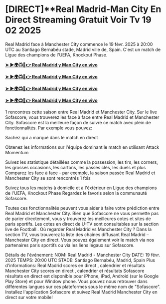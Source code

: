 # [DIRECT]**Real Madrid-Man City En Direct Streaming Gratuit Voir Tv 19 02 2025

Real Madrid face à Manchester City commence le 19 févr. 2025 à 20:00 UTC au Santiago Bernabéu stade, Madrid ville de, Spain. C'est un match de Ligue des champions de l'UEFA, Knockout Phase.

**[➤ ►🌍📺📱👉 Real Madrid y Man City en vivo](https://tinyurl.com/4dwhr6d4)**

**[➤ ►🌍📺📱👉 Real Madrid y Man City en vivo](https://tinyurl.com/4dwhr6d4)**

**[➤ ►🌍📺📱👉 Real Madrid y Man City en vivo](https://tinyurl.com/4dwhr6d4)**

**[➤ ►🌍📺📱👉 Real Madrid y Man City en vivo](https://tinyurl.com/4dwhr6d4)**

1 rencontres cette saison entre Real Madrid et Manchester City.
Sur le live Sofascore, vous trouverez les face à face entre Real Madrid et Manchester City. Sofascore est la meilleure façon de suivre ce match avec plein de fonctionnalités. Par exemple vous pouvez:

Sachez qui a marqué dans le match en direct

Obtenez les informations sur l'équipe dominant le match en utilisant Attack Momentum

Suivez les statistique détaillées comme la possession, les tirs, les corners, les grosses occasions, les cartons, les passes clés, les duels et plus
Comparez les face à face - par exemple, la saison passée Real Madrid et Manchester City se sont rencontrés 1 fois

Suivez tous les matchs à domicile et à l'éxtérieur en Ligue des champions de l'UEFA, Knockout Phase
Regardez le favoris selon la communauté Sofascore.

Toutes ces fonctionnalités peuvent vous aider à faire votre prédiction entre Real Madrid et Manchester City. Bien que Sofascore ne vous permette pas de parier directement, vous y trouverez les meilleures cotes et sites de paris sportifs. Les cotes en direct de U-TV sont consultables sur la section live de Football .
Où regarder Real Madrid vs Manchester City ? Dans la section TV, vous trouverez la liste des chaînes diffusant Real Madrid – Manchester City en direct. Vous pouvez également voir le match via nos partenaires paris sportifs ou via les liens légaux sur Sofascore.

Détails de l'événement:
NOM: Real Madrid - Manchester City
DATE: 19 févr. 2025
TEMPS: 20:00 UTC
STADE: Santiago Bernabéu, Madrid, Spain
Plus d'informations:
Real Madrid scores en direct , calendrier et résultats
Manchester City scores en direct , calendrier et résultats
Sofascore résultats en direct est disponible pour iPhone, iPad, Android (sur le Google Play Store) et pour Window phone. Vous pouvez nous retrouver dans différentes langues sur ces plateformes sous le même nom de "Sofascore". Installez l'application Sofascore et suivez Real Madrid Manchester City en direct sur votre mobile!
